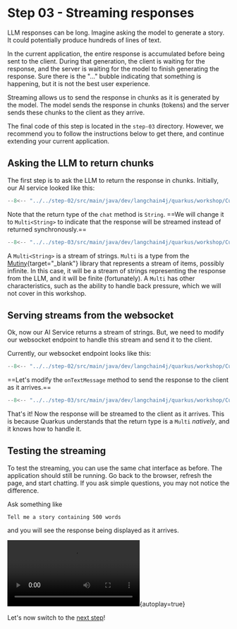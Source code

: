 # Step 03 - Streaming responses

LLM responses can be long.
Imagine asking the model to generate a story. It could potentially produce hundreds of lines of text.

In the current application, the entire response is accumulated before being sent to the client.
During that generation, the client is waiting for the response, and the server is waiting for the model to finish generating the response.
Sure there is the "..." bubble indicating that something is happening, but it is not the best user experience.

Streaming allows us to send the response in chunks as it is generated by the model.
The model sends the response in chunks (tokens) and the server sends these chunks to the client as they arrive.

The final code of this step is located in the `step-03` directory.
However, we recommend you to follow the instructions below to get there, and continue extending your current application.

## Asking the LLM to return chunks

The first step is to ask the LLM to return the response in chunks.
Initially, our AI service looked like this:

```java title="CustomerSupportAgent.java"
--8<-- "../../step-02/src/main/java/dev/langchain4j/quarkus/workshop/CustomerSupportAgent.java"
```

Note that the return type of the `chat` method is `String`.
==We will change it to `Multi<String>` to indicate that the response will be streamed instead of returned synchronously.==

```java title="CustomerSupportAgent.java"
--8<-- "../../step-03/src/main/java/dev/langchain4j/quarkus/workshop/CustomerSupportAgent.java"
```

A `Multi<String>` is a stream of strings.
`Multi` is a type from the [Mutiny](https://smallrye.io/smallrye-mutiny/latest/){target="_blank"} library that represents a stream of items, possibly infinite.
In this case, it will be a stream of strings representing the response from the LLM, and it will be finite (fortunately).
A `Multi` has other characteristics, such as the ability to handle back pressure, which we will not cover in this workshop.

## Serving streams from the websocket

Ok, now our AI Service returns a stream of strings.
But, we need to modify our websocket endpoint to handle this stream and send it to the client.

Currently, our websocket endpoint looks like this:

```java title="CustomerSupportAgentWebSocket.java"
--8<-- "../../step-02/src/main/java/dev/langchain4j/quarkus/workshop/CustomerSupportAgentWebSocket.java"
```

==Let's modify the `onTextMessage` method to send the response to the client as it arrives.==

```java hl_lines="22-25" title="CustomerSupportAgentWebSocket.java"
--8<-- "../../step-03/src/main/java/dev/langchain4j/quarkus/workshop/CustomerSupportAgentWebSocket.java"
```

That's it!
Now the response will be streamed to the client as it arrives.
This is because Quarkus understands that the return type is a `Multi` _natively_, and it knows how to handle it.

## Testing the streaming

To test the streaming, you can use the same chat interface as before.
The application should still be running. Go back to the browser, refresh the page, and start chatting.
If you ask simple questions, you may not notice the difference.

Ask something like

```
Tell me a story containing 500 words
```

and you will see the response being displayed as it arrives.

![type:video](images/streaming.mp4){autoplay=true}

Let's now switch to the [next step](./step-04.md)!
